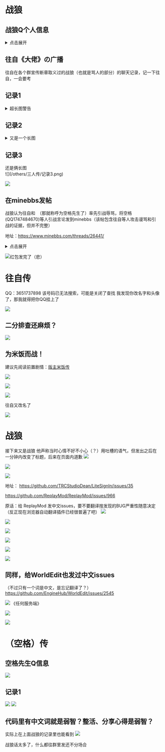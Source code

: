 # 战狼

## 战狼Q个人信息
<details>
  <summary>点击展开</summary>
  旧版：
![](/others/三人传/1.jpg)

![](/others/三人传/改签名了.jpg)

   新版：
   ![](/others/三人传/1（更新）.jpg)
</details>

## 往自《大佬》の广播
往自在各个群宣传断章取义过的战狼（也就是骂人的部分）的聊天记录，记一下往自，一会要考


## 记录1
<details>
<summary>超长图警告</summary>

![](/others/三人传/记录1.png)
</details>

## 记录2
<details>
<summary>又是一个长图</summary>
![](/others/三人传/记录2.png)
</details>

## 记录3
<summary>还是俩长图</summary>
![](/others/三人传/记录3.png)

![](/others/三人传/记录3-1.png)
</details>

## 在minebbs发帖

战狼认为往自和　（那就称呼为空格先生了）率先引战辱骂，将空格(QQ1747484670)等人引战言论发到minebbs（该帖包含往自等人攻击谩骂和引战的证据，但并不完整）

地址：https://www.minebbs.com/threads/26441/

<details>
  <summary>点击展开</summary>

![](/others/三人传/minebbs-26441更新.png)

</details>

![](/others/三人传/0金粒.png)红包发完了（悲）

# 往自传

QQ：3651737898
该号码已无法搜索，可能是关闭了查找
我发现你改名字和头像了，那我就得把你QQ挂上了

![](/others/三人传/改头像和名字了.png)

## 二分排查还麻烦？

![](/others/三人传/往-1.png)

## 为米饭而战！

建议先阅读前置剧情：[版主米饭传](版主米饭传.md)

![](/others/三人传/往-2.png)

![](/others/三人传/往-3.png)


![](/others/三人传/往-4.png)

往自又改名了

![](/others/三人传/往-5.png)

# 战狼

接下来又是战狼
他声称当时心情不好不小心（？）用吐槽的语气，但发出之后在一分钟内改变了标题，后来在页面内道歉
![](/others/三人传/野狼-1.png)

![](/others/三人传/野狼-2.png)

![](/others/三人传/野狼-3.png)


地址：
https://github.com/TRCStudioDean/LiteSignIn/issues/35

https://github.com/ReplayMod/ReplayMod/issues/966

原话：给 ReplayMod 发中文issues，要不要翻译按发现的BUG严重性随意决定（反正现在浏览器自动翻译插件已经很普遍了吧）
![](/others/三人传/战狼3-1.png)


![](/others/三人传/野狼-4.png)

![](/others/三人传/野狼-5.png)

![](/others/三人传/野狼-6.png)

![](/others/三人传/野狼-7.png)

![](/others/三人传/野狼-8.png)

## 同样，给WorldEdit也发过中文issues
（不过只有一个词是中文，是忘记翻译了？）
https://github.com/EngineHub/WorldEdit/issues/2545

![](/others/三人传/《任何服务端》.png)
《任何服务端》

![](/others/三人传/野狼-9.png)

![](/others/三人传/野狼-9-1.png)

# （空格）传
## 空格先生Q信息
![](/other/三人传/kg1.png)

## 记录1
![](/other/三人传/反furry.jpg)
![](/other/三人传/反furry2.jpg)

## 代码里有中文词就是弱智？整活、分享心得是弱智？
实际上在上面战狼的记录里也能看到
![](/other/三人传/kg2.png)

战狼话太多了，什么都往群里发还不分场合